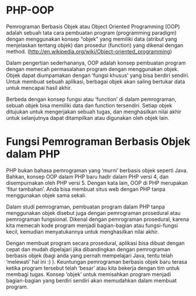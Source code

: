 # PHP-OOP

Pemrograman Berbasis Objek atau Object Oriented Programming (OOP) adalah sebuah tata cara pembuatan program (programming paradigm) dengan menggunakan konsep “objek” yang memiliki data (atribut yang menjelaskan tentang objek) dan prosedur (function) yang dikenal dengan method. (http://en.wikipedia.org/wiki/Object-oriented_programming)

Dalam pengertian sederhananya, OOP adalah konsep pembuatan program dengan memecah permasalahan program dengan menggunakan objek. Objek dapat diumpamakan dengan ‘fungsi khusus’ yang bisa berdiri sendiri. Untuk membuat sebuah aplikasi, berbagai objek akan saling bertukar data untuk mencapai hasil akhir.

Berbeda dengan konsep fungsi atau ‘function’ di dalam pemrograman, sebuah objek bisa memiliki data dan function tersendiri. Setiap objek ditujukan untuk mengerjakan sebuah tugas, dan menghasilkan nilai akhir untuk selanjutnya dapat ditampilkan atau digunakan oleh objek lain.

# Fungsi Pemrograman Berbasis Objek dalam PHP

PHP bukan bahasa pemrograman yang ‘murni’ berbasis objek seperti Java. Bahkan, konsep OOP dalam PHP baru hadir dalam PHP versi 4, dan disempurnakan oleh PHP versi 5. Dengan kata lain, OOP di PHP merupakan ‘fitur tambahan’. Anda bisa membuat situs web dengan PHP tanpa menggunakan objek sama sekali.

Dalam studi pemrograman, pembuatan program dalam PHP tanpa menggunakan objek disebut juga dengan pemrograman prosedural atau pemrograman fungsional. Dikenal dengan pemrograman prosedural, karena kita memecah kode program menjadi bagian-bagian atau fungsi-fungsi kecil, kemudian menyatukannya untuk menghasilkan nilai akhir.

Dengan membuat program secara prosedural, aplikasi bisa dibuat dengan cepat dan mudah dipelajari jika dibandingkan dengan pemrograman berbasis objek (bagi anda yang pernah mempelajari Java, tentu telah ‘melewati’ hal ini :) ). Keuntungan pemrograman berbasis objek baru terasa ketika program tersebut telah ‘besar’ atau kita bekerja dengan tim untuk membagi tugas. Konsep ‘objek’ untuk memisahkan program menjadi bagian-bagian yang berdiri sendiri akan memudahkan dalam membuat program.
